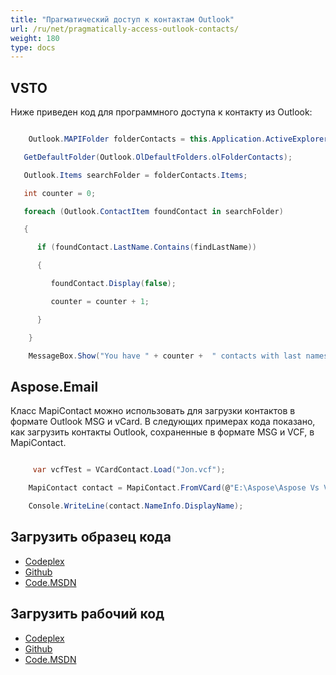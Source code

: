```yaml
---
title: "Прагматический доступ к контактам Outlook"
url: /ru/net/pragmatically-access-outlook-contacts/
weight: 180
type: docs
---
```



## **VSTO**
Ниже приведен код для программного доступа к контакту из Outlook:

``` cs

    Outlook.MAPIFolder folderContacts = this.Application.ActiveExplorer().Session.

   GetDefaultFolder(Outlook.OlDefaultFolders.olFolderContacts);

   Outlook.Items searchFolder = folderContacts.Items;

   int counter = 0;

   foreach (Outlook.ContactItem foundContact in searchFolder)

   {

      if (foundContact.LastName.Contains(findLastName))

      {

         foundContact.Display(false);

         counter = counter + 1;

      }

    }

    MessageBox.Show("You have " + counter +  " contacts with last names that contain " + findLastName + ".");


```
## **Aspose.Email**
Класс MapiContact можно использовать для загрузки контактов в формате Outlook MSG и vCard. В следующих примерах кода показано, как загрузить контакты Outlook, сохраненные в формате MSG и VCF, в MapiContact.

``` cs

     var vcfTest = VCardContact.Load("Jon.vcf");

    MapiContact contact = MapiContact.FromVCard(@"E:\Aspose\Aspose Vs VSTO\Aspose.Emails Vs VSTO Outlook v 1.1\Sample Files\Jon.vcf");

    Console.WriteLine(contact.NameInfo.DisplayName);


```
## **Загрузить образец кода**
- [Codeplex](https://asposevsto.codeplex.com/releases/view/616980)
- [Github](https://github.com/aspose-email/Aspose.Email-for-.NET/releases/tag/AsposeEmailVsVSTOv1.1)
- [Code.MSDN](https://code.msdn.microsoft.com/AsposeEmail-Vs-VSTO-fa535977)
## **Загрузить рабочий код**
- [Codeplex](https://asposevsto.codeplex.com/SourceControl/latest#Aspose.Email)
- [Github](https://github.com/aspose-email/Aspose.Email-for-.NET/tree/master/Plugins/Aspose.Email%20Vs%20VSTO%20Outlook/Code%20Comparison%20of%20Common%20Features/Programmatically%20Access%20Outlook%20Contacts)
- [Code.MSDN](https://code.msdn.microsoft.com/AsposeEmail-Vs-VSTO-fa535977/view/SourceCode#content)
